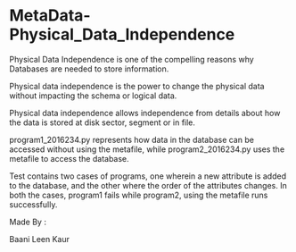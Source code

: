# MetaData-Physical_Data_Independence

Physical Data Independence is one of the compelling reasons why Databases are needed to store information.

Physical data independence is the power to change the physical data without impacting the schema or logical data.


Physical data independence allows independence from details about how the data is
stored at disk sector, segment or in file.

program1_2016234.py represents how data in the database can be accessed without using the metafile, while program2_2016234.py uses the metafile to access the database.

Test contains two cases of programs, one wherein a new attribute is added to the database, and the other where the order of the attributes changes.
In both the cases, program1 fails while program2, using the metafile runs successfully.

Made By :

Baani Leen Kaur
